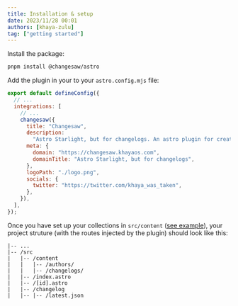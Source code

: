 ```yaml
---
title: Installation & setup
date: 2023/11/28 00:01
authors: [khaya-zulu]
tag: ["getting started"]
---
```


Install the package:

```bash
pnpm install @changesaw/astro
```

Add the plugin in your to your `astro.config.mjs` file:

```js
export default defineConfig({
  // ...
  integrations: [
    // ...
    changesaw({
      title: "Changesaw",
      description:
        "Astro Starlight, but for changelogs. An astro plugin for creating and managing your changelogs with markdown.",
      meta: {
        domain: "https://changesaw.khayaos.com",
        domainTitle: "Astro Starlight, but for changelogs",
      },
      logoPath: "./logo.png",
      socials: {
        twitter: "https://twitter.com/khaya_was_taken",
      },
    }),
  ],
});
```

Once you have set up your collections in `src/content` ([see example](https://github.com/khaya-zulu/changesaw/tree/main/apps/web/src/content)), your project struture (with the routes injected by the plugin) should look like this:

```
|-- ...
|-- /src
|   |-- /content
|   |   |-- /authors/
|   |   |-- /changelogs/
|   |-- /index.astro
|   |-- /[id].astro
|   |-- /changelog
|   |-- |-- /latest.json
```
